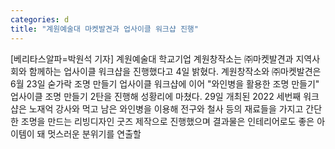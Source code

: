 ```yaml
---
categories: d
title: "계원예술대 마켓발견과 업사이클 워크샵 진행"
---
```

[베리타스알파=박원석 기자] 계원예술대 학교기업 계원창작소는 ㈜마켓발견과 지역사회와 함께하는 업사이클 워크샵을 진행했다고 4일 밝혔다. 계원창작소와 ㈜마켓발견은 6월 23일 숟가락 조명 만들기 업사이클 워크샵에 이어 "와인병을 활용한 조명 만들기" 업사이클 조명 만들기 2탄을 진행해 성황리에 마쳤다. 29일 개최된 2022 세번째 워크샵은 노재억 강사와 먹고 남은 와인병을 이용해 전구와 철사 등의 재료들을 가지고 간단한 조명을 만드는 리빙디자인 굿즈 제작으로 진행했으며 결과물은 인테리어로도 좋은 아이템이 돼 멋스러운 분위기를 연출할